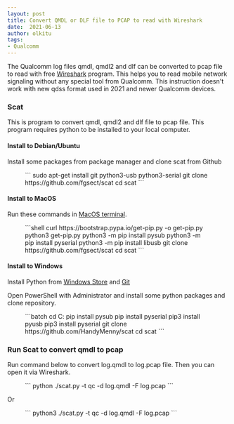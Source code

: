 ```yaml
---
layout: post
title: Convert QMDL or DLF file to PCAP to read with Wireshark
date:  2021-06-13
author: olkitu
tags:
- Qualcomm
---
```


The Qualcomm log files qmdl, qmdl2 and dlf can be converted to pcap file to read with free [Wireshark](https://www.wireshark.org/) program. This helps you to read mobile network signaling without any special tool from Qualcomm. This instruction doesn't work with new qdss format used in 2021 and newer Qualcomm devices.

<!-- more -->

### Scat

This is program to convert qmdl, qmdl2 and dlf file to pcap file. This program requires python to be installed to your local computer.

#### Install to Debian/Ubuntu

Install some packages from package manager and clone scat from Github

<figure class="highlight">
```
sudo apt-get install git python3-usb python3-serial
git clone https://github.com/fgsect/scat
cd scat
```
</figure>

#### Install to MacOS

Run these commands in [MacOS terminal](https://support.apple.com/guide/terminal/open-or-quit-terminal-apd5265185d-f365-44cb-8b09-71a064a42125/mac).

<figure class="highlight">
```shell
curl https://bootstrap.pypa.io/get-pip.py -o get-pip.py
python3 get-pip.py
python3 -m pip install pysub
python3 -m pip install pyserial
python3 -m pip install libusb
git clone https://github.com/fgsect/scat
cd scat
```
</figure>

#### Install to Windows

Install Python from [Windows Store](https://www.microsoft.com/en-us/p/python-38/9mssztt1n39l#activetab=pivot:overviewtab) and [Git](https://git-scm.com/)

Open PowerShell with Administrator and install some python packages and clone repository.

<figure class="highlight">
```batch
cd C:
pip install pysub
pip install pyserial
pip3 install pyusb
pip3 install pyserial
git clone https://github.com/HandyMenny/scat
cd scat
```
</figure>

### Run Scat to convert qmdl to pcap

Run command below to convert log.qmdl to log.pcap file. Then you can open it via Wireshark.

<figure class="highlight">
```
python ./scat.py -t qc -d log.qmdl -F log.pcap
```
</figure>

Or

<figure class="highlight">
```
python3 ./scat.py -t qc -d log.qmdl -F log.pcap
```
</figure>
